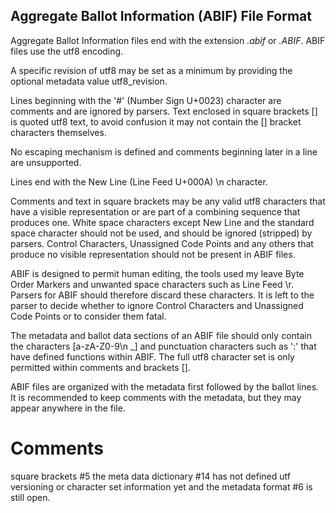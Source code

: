 ## Aggregate Ballot Information (ABIF) File Format

Aggregate Ballot Information files end with the extension _.abif_ or _.ABIF_. ABIF files use the utf8 encoding.

A specific revision of utf8 may be set as a minimum by providing the optional metadata value utf8_revision.

Lines beginning with the '#' (Number Sign U+0023) character are comments and are ignored by parsers. Text enclosed in square brackets [] is quoted utf8 text, to avoid confusion it may not contain the [] bracket characters themselves.

No escaping mechanism is defined and comments beginning later in a line are unsupported.

Lines end with the New Line (Line Feed U+000A) \\n character.

Comments and text in square brackets may be any valid utf8 characters that have a visible representation or are part of a combining sequence that produces one. White space characters except New Line and the standard space character should not be used, and should be ignored (stripped) by parsers. Control Characters, Unassigned Code Points and any others that produce no visible representation should not be present in ABIF files.

ABIF is designed to permit human editing, the tools used my leave Byte Order Markers and unwanted space characters such as Line Feed \\r. Parsers for ABIF should therefore discard these characters. It is left to the parser to decide whether to ignore Control Characters and Unassigned Code Points or to consider them fatal.

The metadata and ballot data sections of an ABIF file should only contain the characters [a-zA-Z0-9\\n _] and punctuation characters such as ':' that have defined functions within ABIF. The full utf8 character set is only permitted within comments and brackets [].

ABIF files are organized with the metadata first followed by the ballot lines. It is recommended to keep comments with the metadata, but they may appear anywhere in the file.

# Comments

square brackets #5
the meta data dictionary #14 has not defined utf versioning or character set information yet and the metadata format #6 is still open.

